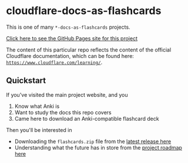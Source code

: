# cloudflare-docs-as-flashcards

This is one of many `*-docs-as-flashcards` projects.

[Click here to see the GitHub Pages site for this project](https://asa55.github.io/docs-as-flashcards/)

The content of this particular repo reflects the content of the official Cloudflare documentation, which can be found here: [`https://www.cloudflare.com/learning/`](https://www.cloudflare.com/learning/).

## Quickstart

If you've visited the main project website, and you

1. Know what Anki is
2. Want to study the docs this repo covers
3. Came here to download an Anki-compatible flashcard deck

Then you'll be interested in 

- Downloading the `flashcards.zip` file from the [latest release here](https://github.com/asa55/cloudflare-docs-as-flashcards/releases/)
- Understanding what the future has in store from the [project roadmap here](https://github.com/users/asa55/projects/)

